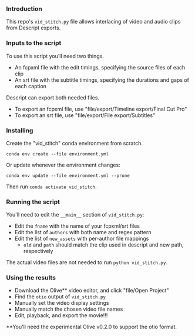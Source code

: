 ### Introduction

This repo's `vid_stitch.py` file allows interlacing of video and audio clips from Descript exports.


### Inputs to the script

To use this script you'll need two things.

- An fcpxml file with the edit timings, specifying the source files of each clip
- An srt file with the subtitle timings, specifying the durations and gaps of each caption

Descript can export both needed files.

- To export an fcpxml file, use "file/export/Timeline export/Final Cut Pro"
- To export an srt file, use "file/export/File export/Subtitles"

### Installing

Create the "vid_stitch" conda environment from scratch.

```
conda env create --file environment.yml
```

Or update whenever the environment changes:

```
conda env update --file environment.yml --prune
```

Then run `conda activate vid_stitch`.

### Running the script

You'll need to edit the `__main__` section of `vid_stitch.py`:

- Edit the `fname` with the  name of your fcpxml/srt files
- Edit the list of `authors` with both name and regex pattern
- Edit the list of `new_assets` with per-author file mappings
  - `old` and `path` should match the clip used in descript and new path, respectively


The actual video files are not needed to run `python vid_stitch.py`.

### Using the results

- Download the Olive\*\* video editor, and click "file/Open Project"
- Find the `otio` output of `vid_stitch.py`
- Manually set the video display settings
- Manually match the chosen video file names
- Edit, playback, and export the movie!!!

\*\*You'll need the experimental Olive v0.2.0 to support the otio format.
